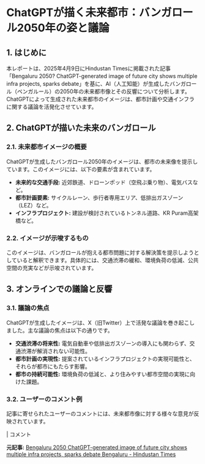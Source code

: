 # ChatGPTが描く未来都市：バンガロール2050年の姿と議論

## 1. はじめに

本レポートは、2025年4月9日にHindustan Timesに掲載された記事「Bengaluru 2050? ChatGPT-generated image of future city shows multiple infra projects, sparks debate」を基に、AI（人工知能）が生成したバンガロール（ベンガルール）の2050年の未来都市像とその反響について分析します。ChatGPTによって生成された未来都市のイメージは、都市計画や交通インフラに関する議論を活発化させています。

## 2. ChatGPTが描いた未来のバンガロール

### 2.1. 未来都市イメージの概要

ChatGPTが生成したバンガロール2050年のイメージは、都市の未来像を提示しています。このイメージには、以下の要素が含まれています。

* **未来的な交通手段:** 近郊鉄道、ドローンポッド（空飛ぶ乗り物）、電気バスなど。
* **都市計画要素:** サイクルレーン、歩行者専用エリア、低排出ガスゾーン（LEZ）など。
* **インフラプロジェクト:** 建設が検討されているトンネル道路、KR Puram高架橋など。

### 2.2. イメージが示唆するもの

このイメージは、バンガロールが抱える都市問題に対する解決策を提示しようとしていると解釈できます。具体的には、交通渋滞の緩和、環境負荷の低減、公共空間の充実などが示唆されています。

## 3. オンラインでの議論と反響

### 3.1. 議論の焦点

ChatGPTが生成したイメージは、X（旧Twitter）上で活発な議論を巻き起こしました。主な議論の焦点は以下の通りです。

* **交通渋滞の将来性:** 電気自動車や低排出ガスゾーンの導入にも関わらず、交通渋滞が解消されない可能性。
* **都市計画の実現性:** 提案されているインフラプロジェクトの実現可能性と、それらが都市にもたらす影響。
* **都市の持続可能性:** 環境負荷の低減と、より住みやすい都市空間の実現に向けた課題。

### 3.2. ユーザーのコメント例

記事に寄せられたユーザーのコメントには、未来都市像に対する様々な意見が反映されています。

| コメント 

**元記事:** [Bengaluru 2050 ChatGPT-generated image of future city shows multiple infra projects, sparks debate Bengaluru - Hindustan Times](https://www.hindustantimes.com/cities/bengaluru-news/bengaluru-2050-chatgpt-generated-image-of-future-city-shows-multiple-infra-projects-sparks-debate-101744182908109.html)